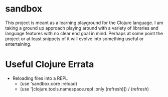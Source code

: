 sandbox
=======
This project is meant as a learning playground for the Clojure language. I am 
taking a ground up approach playing around with a variety of libraries and 
language features with no clear end goal in mind. Perhaps at some point the 
project or at least snippets of it will evolve into something useful or 
entertaining.


Useful Clojure Errata
=====================
- Reloading files into a REPL
   - (use 'sandbox.core :reload)
   - (use '[clojure.tools.namespace.repl :only (refresh)])  /  (refresh)
